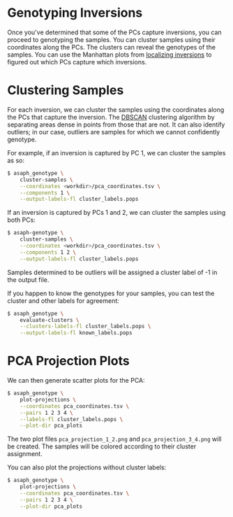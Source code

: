 # Genotyping Inversions

Once you've determined that some of the PCs capture inversions, you can proceed to genotyping the samples.  You can cluster samples using their coordinates along the PCs.  The clusters can reveal the genotypes of the samples.  You can use the Manhattan plots from [localizing inversions](localizing-inversions.md) to figured out which PCs capture which inversions.

# Clustering Samples
For each inversion, we can cluster the samples using the coordinates along the PCs that capture the inversion.  The [DBSCAN](https://scikit-learn.org/stable/modules/clustering.html#dbscan) clustering algorithm by separating areas dense in points from those that are not.  It can also identify outliers; in our case, outliers are samples for which we cannot confidently genotype.

For example, if an inversion is captured by PC 1, we can cluster the samples as so:

```bash
$ asaph_genotype \
	cluster-samples \
	--coordinates <workdir>/pca_coordinates.tsv \
	--components 1 \
	--output-labels-fl cluster_labels.pops
```

If an inversion is captured by PCs 1 and 2, we can cluster the samples using both PCs:

```bash
$ asaph-genotype \
	cluster-samples \
	--coordinates <workdir>/pca_coordinates.tsv \
	--components 1 2 \
	--output-labels-fl cluster_labels.pops
```

Samples determined to be outliers will be assigned a cluster label of -1 in the output file.

If you happen to know the genotypes for your samples, you can test the cluster and other labels for agreement:

```bash
$ asaph_genotype \
	evaluate-clusters \
	--clusters-labels-fl cluster_labels.pops \
	--output-labels-fl known_labels.pops
```

# PCA Projection Plots
We can then generate scatter plots for the PCA:

```bash
$ asaph_genotype \
	plot-projections \
	--coordinates pca_coordinates.tsv \
	--pairs 1 2 3 4 \
	--labels-fl cluster_labels.pops \
	--plot-dir pca_plots
```

The two plot files `pca_projection_1_2.png` and `pca_projection_3_4.png` will be created.  The samples will be colored according to their cluster assignment.

You can also plot the projections without cluster labels:

```bash
$ asaph_genotype \
	plot-projections \
	--coordinates pca_coordinates.tsv \
	--pairs 1 2 3 4 \
	--plot-dir pca_plots
```
